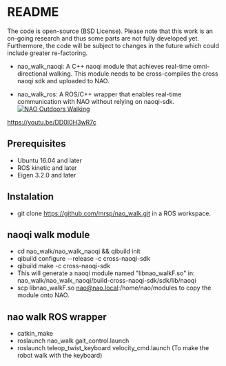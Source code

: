 # README
 The code is open-source (BSD License). Please note that this work is an on-going research and thus some parts are not fully developed yet. Furthermore, the code will be subject to changes in the future which could include greater re-factoring.

* nao_walk_naoqi: A C++ naoqi module that achieves real-time omni-directional walking. This module needs to be cross-compiles the cross naoqi sdk and uploaded to NAO.

* nao_walk_ros: A ROS/C++ wrapper that enables real-time communication with NAO without relying on naoqi-sdk.
[![NAO Outdoors Walking](https://img.youtube.com/vi/DD0I0H3wR7c/0.jpg)](https://www.youtube.com/watch?v=DD0I0H3wR7c)




https://youtu.be/DD0I0H3wR7c
## Prerequisites
* Ubuntu 16.04 and later
* ROS kinetic and later
* Eigen 3.2.0 and later

## Instalation
* git clone https://github.com/mrsp/nao_walk.git in a ROS workspace.

## naoqi walk module
* cd nao_walk/nao_walk_naoqi && qibuild init
* qibuild configure --release -c cross-naoqi-sdk
* qibuild make -c cross-naoqi-sdk
* This will generate a naoqi module named "libnao_walkF.so"  in:
  nao_walk/nao_walk_naoqi/build-cross-naoqi-sdk/sdk/lib/naoqi
* scp libnao_walkF.so nao@nao.local:/home/nao/modules to copy the module onto NAO.

## nao walk ROS wrapper
* catkin_make 
* roslaunch nao_walk gait_control.launch
* roslaunch teleop_twist_keyboard velocity_cmd.launch (To make the robot walk with the keyboard)
